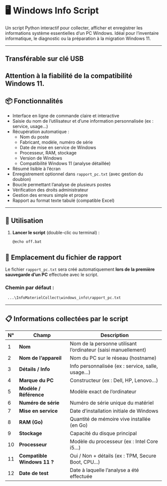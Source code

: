 # 🖥️ Windows Info Script

Un script Python interactif pour collecter, afficher et enregistrer les informations système essentielles d’un PC Windows. Idéal pour l’inventaire informatique, le diagnostic ou la préparation à la migration Windows 11.

---
## Transférable sur clé USB
Attention à la fiabilité de la compatibilité Windows 11.
---
## 📦 Fonctionnalités

- Interface en ligne de commande claire et interactive
- Saisie du nom de l’utilisateur et d’une information personnalisée (ex : service, usage…)
- Récupération automatique :
  - Nom du poste
  - Fabricant, modèle, numéro de série
  - Date de mise en service de Windows
  - Processeur, RAM, stockage
  - Version de Windows
  - Compatibilité Windows 11 (analyse détaillée)
- Résumé lisible à l’écran
- Enregistrement optionnel dans `rapport_pc.txt` (avec gestion du doublon)
- Boucle permettant l’analyse de plusieurs postes
- Vérification des droits administrateur
- Gestion des erreurs simple et propre
- Rapport au format texte tabulé (compatible Excel)

---

## 🚀 Utilisation

1. **Lancer le script** (double-clic ou terminal) :
   ```bash
   @echo off.bat

## 📂 Emplacement du fichier de rapport

Le fichier `rapport_pc.txt` sera créé automatiquement **lors de la première sauvegarde d’un PC** effectuée avec le script.

### Chemin par défaut :
```bash
 ...\InfoMaterielCollect\windows_info\rapport_pc.txt
```
---
## 📋 Informations collectées par le script

| N° | Champ                          | Description                                                                 |
|----|--------------------------------|-----------------------------------------------------------------------------|
| 1  | **Nom**                        | Nom de la personne utilisant l’ordinateur (saisi manuellement)             |
| 2  | **Nom de l’appareil**          | Nom du PC sur le réseau (hostname)                                         |
| 3  | **Détails / Info**             | Info personnalisée (ex : service, salle, usage…)                           |
| 4  | **Marque du PC**               | Constructeur (ex : Dell, HP, Lenovo…)                                      |
| 5  | **Modèle / Référence**         | Modèle exact de l’ordinateur                                               |
| 6  | **Numéro de série**            | Numéro de série unique du matériel                                         |
| 7  | **Mise en service**            | Date d’installation initiale de Windows                                    |
| 8  | **RAM (Go)**                   | Quantité de mémoire vive installée (en Go)                                 |
| 9  | **Stockage**                   | Capacité du disque principal                                               |
| 10 | **Processeur**                 | Modèle du processeur (ex : Intel Core i5…)                                 |
| 11 | **Compatible Windows 11 ?**    | Oui / Non + détails (ex : TPM, Secure Boot, CPU…)                          |
| 12 | **Date de test**              | Date à laquelle l’analyse a été effectuée                                  |

